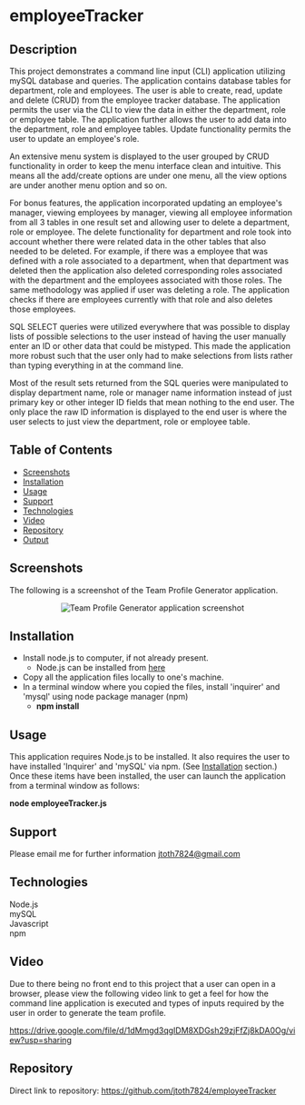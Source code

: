 # employeeTracker

## Description

This project demonstrates a command line input (CLI) application utilizing mySQL database and queries.   The application contains database tables for department, role and employees.   The user is able to create, read, update and delete (CRUD) from the employee tracker database.   The application permits the user via the CLI to view the data in either the department, role or employee table.  The application further allows the user to add data into the department, role and employee tables.  Update functionality permits the user to update an employee's role.

An extensive menu system is displayed to the user grouped by CRUD functionality in order to keep the menu interface clean and intuitive.   This means all the add/create options are under one menu, all the view options are under another menu option and so on.

For bonus features, the application incorporated updating an employee's manager, viewing employees by manager, viewing all employee information from all 3 tables in one result set and allowing user to delete a department, role or employee.  The delete functionality for department and role took into account whether there were related data in the other tables that also needed to be deleted.  For example, if there was a employee that was defined with a role associated to a department, when that department was deleted then the application also deleted corresponding roles associated with the department and the employees associated with those roles.   The same methodology was applied if user was deleting a role.  The application checks if there are employees currently with that role and also deletes those employees.

SQL SELECT queries were utilized everywhere that was possible to display lists of possible selections to the user instead of having the user manually enter an ID or other data that could be mistyped.   This made the application more robust such that the user only had to make selections from lists rather than typing everything in at the command line.

Most of the result sets returned from the SQL queries were manipulated to display department name, role or manager name information instead of just primary key or other integer ID fields that mean nothing to the end user.  The only place the raw ID information is displayed to the end user is where the user selects to just view the department, role or employee table.

## Table of Contents

* [Screenshots](#Screenshots)
* [Installation](#Installation)
* [Usage](#Usage)
* [Support](#Support)
* [Technologies](#Technologies)
* [Video](#Video)
* [Repository](#Repository)
* [Output](#Output)

## Screenshots
 
The following is a screenshot of the Team Profile Generator application.

<p align="center">
  <img src="./Develop/images/teamProfileGenerator.png" alt="Team Profile Generator application screenshot">
</p>

## Installation

* Install node.js to computer, if not already present.
    * Node.js can be installed from [here](https://nodejs.org/en/)
* Copy all the application files locally to one's machine.
* In a terminal window where you copied the files, install 'inquirer' and 'mysql' using node package manager (npm)
    * **npm install**

## Usage

This application requires Node.js to be installed.  It also requires the user to have installed 'Inquirer' and 'mySQL' via npm.  (See [Installation](#installation) section.)  Once these items have been installed, the user can launch the application from a terminal window as follows:

**node employeeTracker.js**

## Support

Please email me for further information jtoth7824@gmail.com


## Technologies

<div>Node.js</div>
<div>mySQL</div>
<div>Javascript</div>
<div>npm</div>

## Video

Due to there being no front end to this project that a user can open in a browser, please view the following video link to get a feel for how the command line application is executed and types of inputs required by the user in order to generate the team profile.

https://drive.google.com/file/d/1dMmgd3qgIDM8XDGsh29zjFfZj8kDA0Og/view?usp=sharing

## Repository

Direct link to repository:  https://github.com/jtoth7824/employeeTracker
